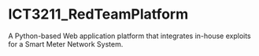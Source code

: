 # ICT3211_RedTeamPlatform
A Python-based Web application platform that integrates in-house exploits for a Smart Meter Network System.
